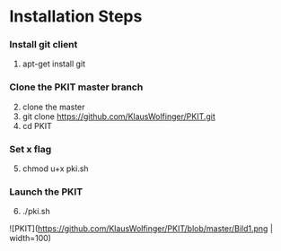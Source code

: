 # Installation Steps

### Install git client

1. apt-get install git

### Clone the PKIT master branch
2. clone the master
3. git clone https://github.com/KlausWolfinger/PKIT.git
4. cd PKIT

### Set x flag
5. chmod u+x pki.sh

### Launch the PKIT
6. ./pki.sh


![PKIT](https://github.com/KlausWolfinger/PKIT/blob/master/Bild1.png | width=100)
